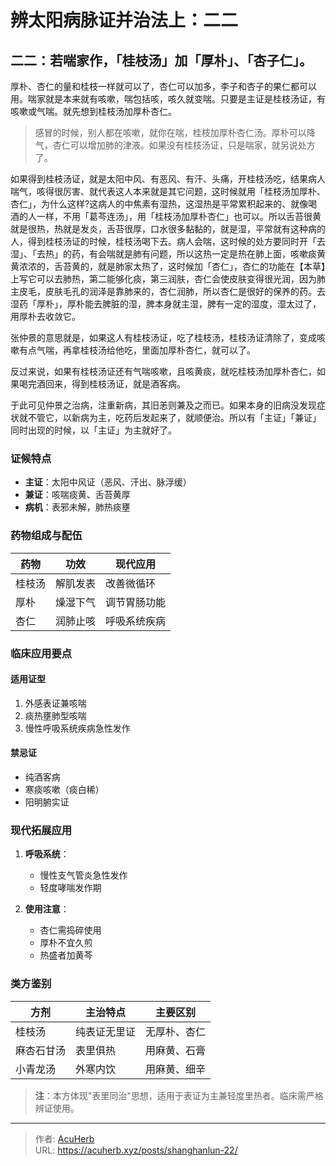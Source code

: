 # 辨太阳病脉证并治法上：二二


## 二二：若喘家作，「桂枝汤」加「厚朴」、「杏子仁」。

<!--more-->

厚朴、杏仁的量和桂枝一样就可以了，杏仁可以加多，李子和杏子的果仁都可以用。喘家就是本来就有咳嗽，喘包括咳，咳久就变喘。只要是主证是桂枝汤证，有咳嗽或气喘。就先想到桂枝汤加厚朴杏仁。

> 感冒的时候，别人都在咳嗽，就你在喘，桂枝加厚朴杏仁汤。厚朴可以降气，杏仁可以增加肺的津液。如果没有桂枝汤证，只是喘家，就另说处方了。

如果得到桂枝汤证，就是太阳中风、有恶风、有汗、头痛，开桂枝汤吃，结果病人喘气，咳得很厉害、就代表这人本来就是其它问题，这时候就用「桂枝汤加厚朴、杏仁」，为什么这样?这病人的中焦素有湿热，这湿热是平常累积起来的、就像喝酒的人一样，不用「葛芩连汤」，用「桂枝汤加厚朴杏仁」也可以。所以舌苔很黄就是很热，热就是发炎，舌苔很厚，口水很多黏黏的，就是湿，平常就有这种病的人，得到桂枝汤证的时候，桂枝汤喝下去。病人会喘，这时候的处方要同时开「去湿」、「去热」的药，有会喘就是肺有问题，所以这热一定是热在肺上面，咳嗽痰黄黄浓浓的，舌苔黄的，就是肺家太热了，这时候加「杏仁」，杏仁的功能在【本草】上写它可以去肺热，第二能够化痰，第三润肤，杏仁会使皮肤变得很光润，因为肺主皮毛，皮肤毛孔的润泽是靠肺来的，杏仁润肺，所以杏仁是很好的保养的药。去湿药「厚朴」，厚朴能去脾脏的湿，脾本身就主湿，脾有一定的湿度，湿太过了，用厚朴去收敛它。

张仲景的意思就是，如果这人有桂枝汤证，吃了桂枝汤，桂枝汤证清除了，变成咳嗽有点气喘，再拿桂枝汤给他吃，里面加厚朴杏仁，就可以了。

反过来说，如果有桂枝汤证还有气喘咳嗽，且咳黄痰，就吃桂枝汤加厚朴杏仁，如果喝完酒回来，得到桂枝汤证，就是酒客病。

于此可见仲景之治病，注重新病，其旧恙则兼及之而已。如果本身的旧病没发现症状就不管它，以新病为主，吃药后发起来了，就顺便治。所以有「主证」「兼证」同时出现的时候，以「主证」为主就好了。

### 证候特点
- **主证**：太阳中风证（恶风、汗出、脉浮缓）
- **兼证**：咳喘痰黄、舌苔黄厚
- **病机**：表邪未解，肺热痰壅

### 药物组成与配伍
| 药物 | 功效               | 现代应用         |
|------|--------------------|------------------|
| 桂枝汤 | 解肌发表           | 改善微循环       |
| 厚朴  | 燥湿下气           | 调节胃肠功能     |
| 杏仁   | 润肺止咳           | 呼吸系统疾病     |

### 临床应用要点
#### 适用证型
1. 外感表证兼咳喘
2. 痰热壅肺型咳喘
3. 慢性呼吸系统疾病急性发作

#### 禁忌证
- 纯酒客病
- 寒痰咳嗽（痰白稀）
- 阳明腑实证

### 现代拓展应用
1. **呼吸系统**：
   - 慢性支气管炎急性发作
   - 轻度哮喘发作期

2. **使用注意**：
   - 杏仁需捣碎使用
   - 厚朴不宜久煎
   - 热盛者加黄芩

### 类方鉴别
| 方剂         | 主治特点               | 主要区别           |
|--------------|------------------------|--------------------|
| 桂枝汤       | 纯表证无里证          | 无厚朴、杏仁       |
| 麻杏石甘汤   | 表里俱热               | 用麻黄、石膏       |
| 小青龙汤     | 外寒内饮               | 用麻黄、细辛       |

> **注**：本方体现"表里同治"思想，适用于表证为主兼轻度里热者。临床需严格辨证使用。



---

> 作者: [AcuHerb](https://acuherb.xyz)  
> URL: https://acuherb.xyz/posts/shanghanlun-22/  

